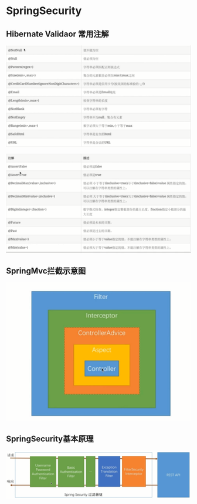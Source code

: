 # SpringSecurity
## Hibernate Validaor 常用注解

![1540985231178](README.assets/1540985231178.png)

![1540985256489](README.assets/1540985256489.png)

## SpringMvc拦截示意图

![1540999092554](README.assets/1540999092554.png)

## SpringSecurity基本原理

![1541086168553](README.assets/1541086168553.png)